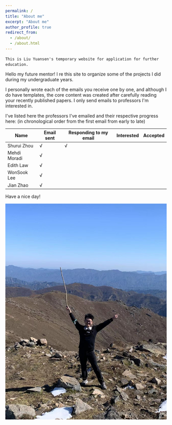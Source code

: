 ```yaml
---
permalink: /
title: "About me"
excerpt: "About me"
author_profile: true
redirect_from: 
  - /about/
  - /about.html
---
```


`This is Liu Yuansen's temporary website for application for further education.`

Hello my future mentor! I re this site to organize some of the projects I did during my undergraduate years.

I personally wrote each of the emails you receive one by one, and although I do have templates, the core content was created after carefully reading your recently published papers. I only send emails to professors I'm interested in.

I've listed here the professors I've emailed and their respective progress here: (in chronological order from the first email from early to late)

|Name|Email sent|Responding to my email|Interested|Accepted|
|-|-|-|-|-|
|Shurui Zhou|√|√||
|Mehdi Moradi|√|||
|Edith Law|√|||
|WonSook Lee|√|||
|Jian Zhao|√|||

Have a nice day!

![](/images/me.jpg)
